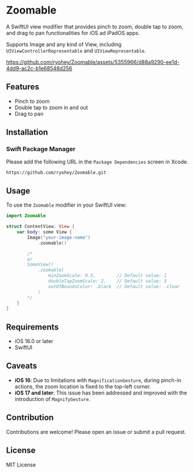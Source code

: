 # Zoomable

A SwiftUI view modifier that provides pinch to zoom, double tap to zoom, and drag to pan functionalities for iOS ad iPadOS apps.

Supports Image and any kind of View, including `UIViewControllerRepresentable` and `UIViewRepresentable`.


https://github.com/ryohey/Zoomable/assets/5355966/d88a9290-ee1d-4dd9-ac2c-b1e68548d256



## Features

- Pinch to zoom
- Double tap to zoom in and out
- Drag to pan

## Installation

### Swift Package Manager

Please add the following URL in the `Package Dependencies` screen in Xcode.

```
https://github.com/ryohey/Zoomable.git
```

## Usage

To use the `Zoomable` modifier in your SwiftUI view:

```swift
import Zoomable

struct ContentView: View {
    var body: some View {
        Image("your-image-name")
            .zoomable()

        /*
        or
        SomeView()
            .zoomable(
                minZoomScale: 0.5,        // Default value: 1
                doubleTapZoomScale: 2,    // Default value: 3
                outOfBoundsColor: .black  // Default value: .clear
            )
        */
    }
}
```

## Requirements

- iOS 16.0 or later
- SwiftUI

## Caveats

- **iOS 16**: Due to limitations with `MagnificationGesture`, during pinch-in actions, the zoom location is fixed to the top-left corner.
- **iOS 17 and later**: This issue has been addressed and improved with the introduction of `MagnifyGesture`.

## Contribution

Contributions are welcome! Please open an issue or submit a pull request.

## License

MIT License
